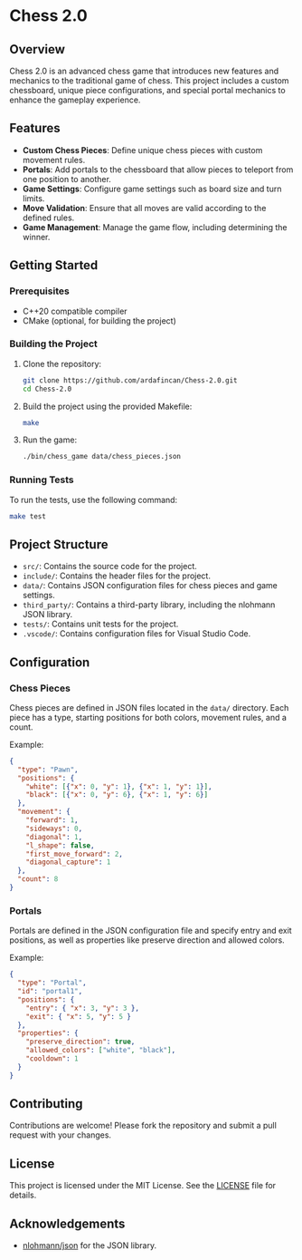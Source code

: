 # Chess 2.0

## Overview

Chess 2.0 is an advanced chess game that introduces new features and mechanics to the traditional game of chess. This project includes a custom chessboard, unique piece configurations, and special portal mechanics to enhance the gameplay experience.

## Features

- **Custom Chess Pieces**: Define unique chess pieces with custom movement rules.
- **Portals**: Add portals to the chessboard that allow pieces to teleport from one position to another.
- **Game Settings**: Configure game settings such as board size and turn limits.
- **Move Validation**: Ensure that all moves are valid according to the defined rules.
- **Game Management**: Manage the game flow, including determining the winner.

## Getting Started

### Prerequisites

- C++20 compatible compiler
- CMake (optional, for building the project)

### Building the Project

1. Clone the repository:
    ```sh
    git clone https://github.com/ardafincan/Chess-2.0.git
    cd Chess-2.0
    ```

2. Build the project using the provided Makefile:
    ```sh
    make
    ```

3. Run the game:
    ```sh
    ./bin/chess_game data/chess_pieces.json
    ```

### Running Tests

To run the tests, use the following command:
```sh
make test
```

## Project Structure

- `src/`: Contains the source code for the project.
- `include/`: Contains the header files for the project.
- `data/`: Contains JSON configuration files for chess pieces and game settings.
- `third_party/`: Contains a third-party library, including the nlohmann JSON library.
- `tests/`: Contains unit tests for the project.
- `.vscode/`: Contains configuration files for Visual Studio Code.

## Configuration

### Chess Pieces

Chess pieces are defined in JSON files located in the `data/` directory. Each piece has a type, starting positions for both colors, movement rules, and a count.

Example:
```json
{
  "type": "Pawn",
  "positions": {
    "white": [{"x": 0, "y": 1}, {"x": 1, "y": 1}],
    "black": [{"x": 0, "y": 6}, {"x": 1, "y": 6}]
  },
  "movement": {
    "forward": 1,
    "sideways": 0,
    "diagonal": 1,
    "l_shape": false,
    "first_move_forward": 2,
    "diagonal_capture": 1
  },
  "count": 8
}
```

### Portals

Portals are defined in the JSON configuration file and specify entry and exit positions, as well as properties like preserve direction and allowed colors.

Example:
```json
{
  "type": "Portal",
  "id": "portal1",
  "positions": {
    "entry": { "x": 3, "y": 3 },
    "exit": { "x": 5, "y": 5 }
  },
  "properties": {
    "preserve_direction": true,
    "allowed_colors": ["white", "black"],
    "cooldown": 1
  }
}
```

## Contributing

Contributions are welcome! Please fork the repository and submit a pull request with your changes.

## License

This project is licensed under the MIT License. See the [LICENSE](LICENSE) file for details.

## Acknowledgements

- [nlohmann/json](https://github.com/nlohmann/json) for the JSON library.